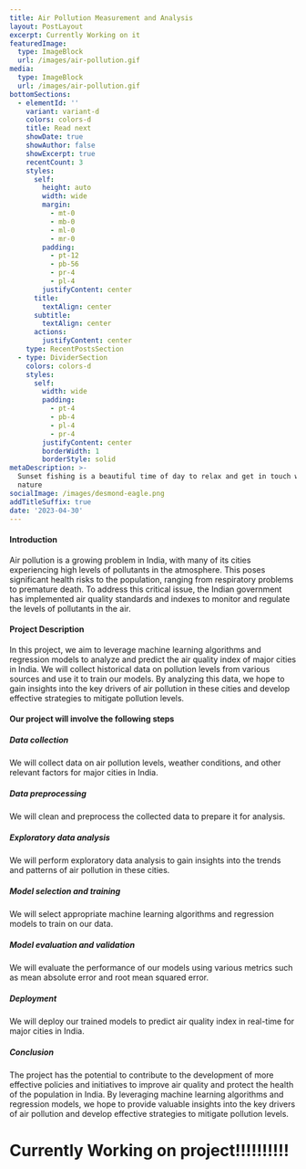 ```yaml
---
title: Air Pollution Measurement and Analysis
layout: PostLayout
excerpt: Currently Working on it
featuredImage:
  type: ImageBlock
  url: /images/air-pollution.gif
media:
  type: ImageBlock
  url: /images/air-pollution.gif
bottomSections:
  - elementId: ''
    variant: variant-d
    colors: colors-d
    title: Read next
    showDate: true
    showAuthor: false
    showExcerpt: true
    recentCount: 3
    styles:
      self:
        height: auto
        width: wide
        margin:
          - mt-0
          - mb-0
          - ml-0
          - mr-0
        padding:
          - pt-12
          - pb-56
          - pr-4
          - pl-4
        justifyContent: center
      title:
        textAlign: center
      subtitle:
        textAlign: center
      actions:
        justifyContent: center
    type: RecentPostsSection
  - type: DividerSection
    colors: colors-d
    styles:
      self:
        width: wide
        padding:
          - pt-4
          - pb-4
          - pl-4
          - pr-4
        justifyContent: center
        borderWidth: 1
        borderStyle: solid
metaDescription: >-
  Sunset fishing is a beautiful time of day to relax and get in touch with
  nature
socialImage: /images/desmond-eagle.png
addTitleSuffix: true
date: '2023-04-30'
---
```

#### Introduction

Air pollution is a growing problem in India, with many of its cities experiencing high levels of pollutants in the atmosphere. This poses significant health risks to the population, ranging from respiratory problems to premature death. To address this critical issue, the Indian government has implemented air quality standards and indexes to monitor and regulate the levels of pollutants in the air.

#### Project Description

In this project, we aim to leverage machine learning algorithms and regression models to analyze and predict the air quality index of major cities in India. We will collect historical data on pollution levels from various sources and use it to train our models. By analyzing this data, we hope to gain insights into the key drivers of air pollution in these cities and develop effective strategies to mitigate pollution levels.

#### Our project will involve the following steps

##### Data collection

We will collect data on air pollution levels, weather conditions, and other relevant factors for major cities in India.

##### Data preprocessing

We will clean and preprocess the collected data to prepare it for analysis.

##### Exploratory data analysis

We will perform exploratory data analysis to gain insights into the trends and patterns of air pollution in these cities.

##### Model selection and training 

We will select appropriate machine learning algorithms and regression models to train on our data.

##### Model evaluation and validation

We will evaluate the performance of our models using various metrics such as mean absolute error and root mean squared error.

##### Deployment 

We will deploy our trained models to predict air quality index in real-time for major cities in India.

##### Conclusion

The project has the potential to contribute to the development of more effective policies and initiatives to improve air quality and protect the health of the population in India. By leveraging machine learning algorithms and regression models, we hope to provide valuable insights into the key drivers of air pollution and develop effective strategies to mitigate pollution levels.

# Currently Working on project!!!!!!!!!!

